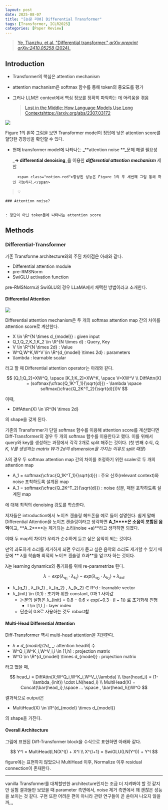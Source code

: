 ```yaml
---
layout: post
date: 2025-08-07
title: "[논문 리뷰] Differential Transformer"
tags: [Transformer, ICLR2025]
categories: [Paper Review]
---
```


> [Ye, Tianzhu, et al. "Differential transformer." ](https://arxiv.org/abs/2410.05258)[_arXiv preprint arXiv:2410.05258_](https://arxiv.org/abs/2410.05258)[ (2024).](https://arxiv.org/abs/2410.05258)



## Introduction

- Transformer의 핵심은 attention mechanism
- attention machanism은 softmax 함수를 통해 token의 중요도를 평가
- 그러나 LLM은 context에서 핵심 정보를 정확히 파악하는 데 어려움을 겪음

	> [Lost in the Middle: How Language Models Use Long Contextshttps://arxiv.org/abs/2307.03172](https://arxiv.org/abs/2307.03172)


![](https://prod-files-secure.s3.us-west-2.amazonaws.com/542b861c-36a8-4051-84e5-8804b6728dba/9083ea56-691a-4752-ae26-47f403431ac8/image.png?X-Amz-Algorithm=AWS4-HMAC-SHA256&X-Amz-Content-Sha256=UNSIGNED-PAYLOAD&X-Amz-Credential=ASIAZI2LB4663NZUW6V5%2F20251012%2Fus-west-2%2Fs3%2Faws4_request&X-Amz-Date=20251012T070118Z&X-Amz-Expires=3600&X-Amz-Security-Token=IQoJb3JpZ2luX2VjEHwaCXVzLXdlc3QtMiJGMEQCIHopIcFRyl6XaZJX3xF1fRKIqeC6FTkUA9xVJR2dxc%2FWAiBmSBiIoYKfLjfk14PMHGTABg7Wey%2Bx6bGmYd38vj9agCr%2FAwglEAAaDDYzNzQyMzE4MzgwNSIMiPpardLEfdHQ4Tr%2FKtwD%2BYCSb78gaNNEoVo6WpBPg6nCg1gcUqtapfY%2FHOTBdeeAoB4Nkyz9ZlT3wLM%2BfcqqdsIK1d7JV4YR2iMKGLPPpUjpWgJ9hTzehaiaS8jlMkVQo5Ma8ZFKgXccOEAndmBs88%2Fqb2zHIci%2BOe7D25qqc84tjCcxNFIJ3UAwXm3xXj62enfK%2FrB9eBdMjreRhtHCH%2B5VdATodg5QWsAJ%2FFfeTZBBv42PQQoAv%2FsyP2DTzGShRucfA5tQZJ5MSWlKZLJgTlmVifnjtQqfYefJ7A3Ah6FLgomN6zNKyStf7SBJ6jTkqY6ahTmXKZWyNx6tWaMIrnjVImjgoB2140VeLN4yBVZMSOP0rSbKT%2Ftza8X1pe1ULGnZ5eslkp97N60iTxcb%2B4WRxxmQMLPvBNzIbjxtwzyjowxyIEEcdsfuvYKQmktgQdpelnjGbSFfyY91aGYCJNC5KpbvMNL6CE2DyOQ%2FF%2FM3CPmmyCU6YrHFRahw6y25PntasoplHlylMgYFocFT%2FY90k0MTm27%2B1CRIDy17zkhcbsfnzLPDCKIBC4Pw3deg3vPDXXZrTk9uMq5tvcd5CqVZ4g5D37Xtf4LgnMa0QE2%2F9UN2xS21k0UDR4AhUfq5mfG2GRGgPZBXMZcw%2BsmsxwY6pgFZz%2F1oyL1VjD%2FogJ0d1FExPwlWpVpajb1zTDomSj7htfu3YaVyQVuu1of%2FDE4Y4T5X8ll5kIFtGXdrl6bl62fFwA8HBgFEy7TknZzkcmOONBdi%2F%2BBpYjWMxC5CBKXvqvlsmsKx0tfktV4RXnJ6141Lqm0j6hYfdwLwtdR02w2SNoaaT4qNg0Tqa%2FhUXEbzjWMUumtqc%2BGtpogyPQZIsnvEgz8%2FwI3x&X-Amz-Signature=17f2f97c8a5aa9ff7b525c8a8ddaaf28eac07035942e10beee95ff7a9d8261a0&X-Amz-SignedHeaders=host&x-amz-checksum-mode=ENABLED&x-id=GetObject)


Figure 1의 왼쪽 그림을 보면 Transformer model이 정답에 낮은 attention score를 할당한 경향성을 확인할 수 있다.

- 현재 transformer model에 나타나는 _**attention noise **_문제 해결 필요성

	_**→ differential denoising**_을 이용한 _**differential attention mechanism**_ 제안


		<span class="notion-red">향상된 성능은 Figure 1의 두 세번째 그림 통해 확인 가능하다.</span>


> 💡 


	### Attention noise?


	: 정답이 아닌 token들에 나타나는 attention score



## Methods



### Differential-Transformer


기존 Transforme architecture와의 주된 차이점은 아래와 같다.

- Differential attention module
- pre-RMSNorm
- SwiGLU activation function

pre-RMSNorm과 SwiGLU의 경우 LLaMA에서 채택한 방법이라고 소개한다.



#### Differential Attention


![](https://prod-files-secure.s3.us-west-2.amazonaws.com/542b861c-36a8-4051-84e5-8804b6728dba/116d70b2-1963-4810-9167-f4c7d8a06e8f/image.png?X-Amz-Algorithm=AWS4-HMAC-SHA256&X-Amz-Content-Sha256=UNSIGNED-PAYLOAD&X-Amz-Credential=ASIAZI2LB4663NZUW6V5%2F20251012%2Fus-west-2%2Fs3%2Faws4_request&X-Amz-Date=20251012T070118Z&X-Amz-Expires=3600&X-Amz-Security-Token=IQoJb3JpZ2luX2VjEHwaCXVzLXdlc3QtMiJGMEQCIHopIcFRyl6XaZJX3xF1fRKIqeC6FTkUA9xVJR2dxc%2FWAiBmSBiIoYKfLjfk14PMHGTABg7Wey%2Bx6bGmYd38vj9agCr%2FAwglEAAaDDYzNzQyMzE4MzgwNSIMiPpardLEfdHQ4Tr%2FKtwD%2BYCSb78gaNNEoVo6WpBPg6nCg1gcUqtapfY%2FHOTBdeeAoB4Nkyz9ZlT3wLM%2BfcqqdsIK1d7JV4YR2iMKGLPPpUjpWgJ9hTzehaiaS8jlMkVQo5Ma8ZFKgXccOEAndmBs88%2Fqb2zHIci%2BOe7D25qqc84tjCcxNFIJ3UAwXm3xXj62enfK%2FrB9eBdMjreRhtHCH%2B5VdATodg5QWsAJ%2FFfeTZBBv42PQQoAv%2FsyP2DTzGShRucfA5tQZJ5MSWlKZLJgTlmVifnjtQqfYefJ7A3Ah6FLgomN6zNKyStf7SBJ6jTkqY6ahTmXKZWyNx6tWaMIrnjVImjgoB2140VeLN4yBVZMSOP0rSbKT%2Ftza8X1pe1ULGnZ5eslkp97N60iTxcb%2B4WRxxmQMLPvBNzIbjxtwzyjowxyIEEcdsfuvYKQmktgQdpelnjGbSFfyY91aGYCJNC5KpbvMNL6CE2DyOQ%2FF%2FM3CPmmyCU6YrHFRahw6y25PntasoplHlylMgYFocFT%2FY90k0MTm27%2B1CRIDy17zkhcbsfnzLPDCKIBC4Pw3deg3vPDXXZrTk9uMq5tvcd5CqVZ4g5D37Xtf4LgnMa0QE2%2F9UN2xS21k0UDR4AhUfq5mfG2GRGgPZBXMZcw%2BsmsxwY6pgFZz%2F1oyL1VjD%2FogJ0d1FExPwlWpVpajb1zTDomSj7htfu3YaVyQVuu1of%2FDE4Y4T5X8ll5kIFtGXdrl6bl62fFwA8HBgFEy7TknZzkcmOONBdi%2F%2BBpYjWMxC5CBKXvqvlsmsKx0tfktV4RXnJ6141Lqm0j6hYfdwLwtdR02w2SNoaaT4qNg0Tqa%2FhUXEbzjWMUumtqc%2BGtpogyPQZIsnvEgz8%2FwI3x&X-Amz-Signature=c5e82fd91f8c92be321700852ca4619a1568f7b69320c5e5adecb929deb58589&X-Amz-SignedHeaders=host&x-amz-checksum-mode=ENABLED&x-id=GetObject)


Differential attention mechanism은 두 개의 softmax attention map 간의 차이를 attention score로 계산한다.

- X \in \R^{N \times d\_{model}} : given input
- Q\_1,Q\_2,K\_1,K\_2 \in \R^{N \times d} : Query, Key
- V \in \R^{N \times 2d} : Value
- W^Q,W^K,W^V \in \R^{d\_{model} \times 2d} : parameters
- \lambda : learnable scalar

라고 할 때 Differential attention operator는 아래와 같다.


$$
[Q_1;Q_2]=XW^Q, \space [K_1;K_2]=XW^K, \space V=XW^V \\
DiffAttn(X) = (softmax(\cfrac{Q_1K^T_1}{\sqrt{d}}) - \lambda \space softmax(\cfrac{Q_2K^T_2}{\sqrt{d}}))V
$$


이때,

- DiffAtten(X) \in \R^{N \times 2d}

의 shape을 갖게 된다.


기존의 Transformer가 단일 softmax 함수를 이용해 attention score를 계산했다면 Diff-Transformer의 경우 두 개의 softmax 함수를 이용한다고 했다. 이를 위해서 query와 key를 생성하는 과정에서 각각 2개로 split 해주는 것이다. <span class="notion-red">(첫 번째 수식, </span><span class="notion-red">_Q, K, V를 생성하는 matrix W가 2d의 dismension을 가지는 이유도 split 때문_</span><span class="notion-red">)</span>


 λ의 경우 두 softmax attention map 간의 차이를 조정하기 위한 scaler로 두 개의 attention map

- A\_1 = softmax(\cfrac{Q\_1K^T\_1}{\sqrt{d}}) : 주요 신호(relevant context)와 noise 포착하도록 설계된 map
- A\_1 = softmax(\cfrac{Q\_2K^T\_2}{\sqrt{d}}) : noise 성분, 패턴 포착하도록 설계된 map 

에 대해 최적의 denoising 강도를 학습한다.


저자들은 introduction에서 노이즈 캔슬링 헤드폰을 예로 들어 설명한다. 쉽게 말해 Differential Attention을 노이즈 캔슬링이라고 생각하면 **A\_1****은 소음이 포함된 음악**이고, **A\_2****는 제거되는 소리(noise +a)**라고 생각하면 되겠다. 


이때 두 map의 차이가 우리가 순수하게 듣고 싶은 음악이 되는 것이다. 


만약 과도하게 소리를 제거하게 되면 우리가 듣고 싶은 음악의 소리도 제거할 수 있기 때문에 ** λ를 학습해 최적의 노이즈 캔슬링 효과**를 얻고자 하는 것이다.


λ는 learning dynamics와 동기화를 위해 re-parametrize 된다.


$$
\lambda = exp(\lambda_{q_1} \cdot \lambda_{k_1}) - exp(\lambda_{q_2} \cdot \lambda_{k_2}) + \lambda_{init}
$$

- λ\_{q\_1} , λ\_{k\_1} , λ\_{q\_2} , λ\_{k\_2} ∈ R^d : learnable vector
- λ\_{init} \in (0,1) : 초기화 위한 constant, 0과 1 사이값
	- 논문의 실험은 λ\_{init} = 0.8 − 0.6 × exp(−0.3 · (l − 1)) 로 초기화해 진행
		- l \in [1,L] : layer index
	- 단순히 0.8로 사용하는 것도 robust함


#### **Multi-Head Differential Attention**


Diff-Transformer 역시 multi-head attention을 지원한다.

- _h = d\_{model}/2d__ _: attention head의 수
- W^Q\_i,W^K\_i,W^V\_i,i \in [1,h] : projection matrix
- W^O \in \R^{d\_{model} \times d\_{model}} : projection matrix

라고 했을 때,


$$
head_i = DiffAttn(X;W^Q_i,W^K_i,W^V_i,\lambda) \\
\bar{head_i} = (1-\lambda_{init}) \cdot LN(head_i) \\
MultiHead(X) = Concat(\bar{head_i},\space ... \space , \bar{head_h})W^O
$$


결과적으로 output은

- MultiHead(X) \in \R^{d\_{model} \times d\_{model}}

의 shape을 가진다.



#### Overall Architecture


그림에 표현된 Diff-Transformer block을 수식으로 표현하면 아래와 같다.


$$
Y^l = MultiHead(LN(X^l)) + X^l \\
X^{l+1} = SwiGLU(LN(Y^l)) + Y^l
$$


figure에는 표현하지 않았으나 MultiHead 이후, Normalize 이후 residual connection이 존재한다.


---


vanilla Transformer를 대체할만한 architecture인지는 조금 더 지켜봐야 할 것 같지만 실험 결과들만 보았을 때 parameter 측면에서, noise 제거 측면에서 꽤 괜찮은 성능을 보이는 것 같다. 구현 또한 어려운 편이 아니라 관련 연구들이 곧 쏟아져 나오지 않을까,,,

